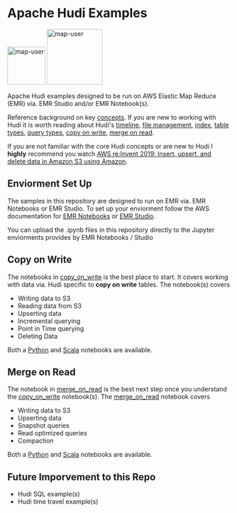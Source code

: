 # Apache Hudi Examples

<img width="85" alt="map-user" src="https://img.shields.io/badge/views-1531-green"> <img width="125" alt="map-user" src="https://img.shields.io/badge/unique visits-370-green">

Apache Hudi examples designed to be run on AWS Elastic Map Reduce (EMR) via. EMR Studio and/or EMR Notebook(s).

Reference background on key [concepts](https://hudi.apache.org/docs/concepts/). If you are new to working with Hudi it is worth reading about Hudi's [timeline](https://hudi.apache.org/docs/concepts/#timeline), [file management](https://hudi.apache.org/docs/concepts/#file-management), [index](https://hudi.apache.org/docs/concepts/#index), [table types](https://hudi.apache.org/docs/concepts/#table-types), [query types](https://hudi.apache.org/docs/concepts/#query-types), [copy on write](https://hudi.apache.org/docs/concepts/#copy-on-write-table), [merge on read](https://hudi.apache.org/docs/concepts/#merge-on-read-table).

If you are not familiar with the core Hudi concepts or are new to Hudi I **highly** recommend you watch [AWS re:Invent 2019: Insert, upsert, and delete data in Amazon S3 using Amazon](https://www.youtube.com/watch?v=_ckNyL_Nr1A).

## Enviorment Set Up

The samples in this repository are designed to run on EMR via. EMR Notebooks or EMR Studio. To set up your enviorment follow the AWS documentation for [EMR Notebooks](https://docs.aws.amazon.com/emr/latest/ManagementGuide/emr-managed-notebooks.html) or [EMR Studio](https://docs.aws.amazon.com/emr/latest/ManagementGuide/emr-studio.html).

You can upload the .ipynb files in this repository directly to the Jupyter enviorments provides by EMR Notebooks / Studio

## Copy on Write
The notebooks in [copy_on_write](https://github.com/ev2900/Hudi_Elastic_Map_Reduce/tree/main/copy_on_write) is the best place to start. It covers working with data via. Hudi specific to **copy on write** tables. The notebook(s) covers
* Writing data to S3
* Reading data from S3
* Upserting data
* Incremental querying
* Point in Time querying
* Deleting Data

Both a [Python](https://github.com/ev2900/Hudi_Elastic_Map_Reduce/blob/main/copy_on_write/Python/copy_on_write_python.ipynb) and [Scala](https://github.com/ev2900/Hudi_Elastic_Map_Reduce/blob/main/copy_on_write/Scala/copy_on_write_scala.ipynb) notebooks are available.

## Merge on Read
The notebook in [merge_on_read](https://github.com/ev2900/Hudi_Elastic_Map_Reduce/tree/main/merge_on_read) is the best next step once you understand the [copy_on_write](https://github.com/ev2900/Hudi_Elastic_Map_Reduce/tree/main/copy_on_write) notebook(s). The [merge_on_read](https://github.com/ev2900/Hudi_Elastic_Map_Reduce/tree/main/merge_on_read) notebook covers
* Writing data to S3
* Upserting data
* Snapshot queries
* Read optimized queries
* Compaction

Both a [Python](https://github.com/ev2900/Hudi_Elastic_Map_Reduce/tree/main/merge_on_read/Python/merge_on_read_python.ipynb) and [Scala](https://github.com/ev2900/Hudi_Elastic_Map_Reduce/tree/main/merge_on_read/Scala/merge_on_read_scala.ipynb) notebooks are available.

## Future Imporvement to this Repo
* Hudi SQL example(s)
* Hudi time travel example(s)
